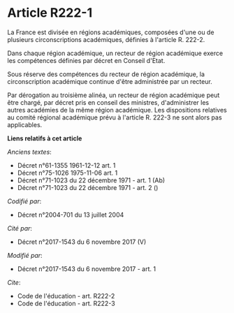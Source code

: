 # Article R222-1

La France est divisée en régions académiques, composées d'une ou de plusieurs circonscriptions académiques, définies à
l'article R. 222-2. 

Dans chaque région académique, un recteur de région académique exerce les compétences définies par décret en Conseil d'Etat. 

Sous réserve des compétences du recteur de région académique, la circonscription académique continue d'être administrée par
un recteur. 

Par dérogation au troisième alinéa, un recteur de région académique peut être chargé, par décret pris en conseil des
ministres, d'administrer les autres académies de la même région académique. Les dispositions relatives au comité régional
académique prévu à l'article R. 222-3 ne sont alors pas applicables.

**Liens relatifs à cet article**

_Anciens textes_:

  - Décret n°61-1355 1961-12-12 art. 1
  - Décret n°75-1026 1975-11-06 art. 1
  - Décret n°71-1023 du 22 décembre 1971 - art. 1 (Ab)
  - Décret n°71-1023 du 22 décembre 1971 - art. 2 ()

_Codifié par_:

  - Décret n°2004-701 du 13 juillet 2004

_Cité par_:

  - Décret n°2017-1543 du 6 novembre 2017 (V)

_Modifié par_:

  - Décret n°2017-1543 du 6 novembre 2017 - art. 1

_Cite_:

  - Code de l'éducation - art. R222-2
  - Code de l'éducation - art. R222-3
